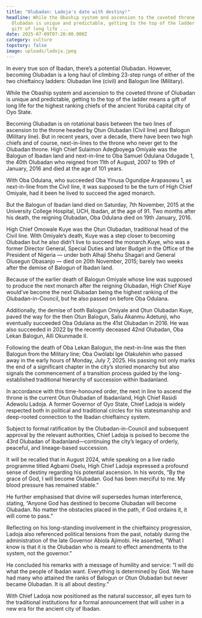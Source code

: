 ```yaml
---
title: "Olubadan: Ladoja's date with destiny!"
headline: While the Obaship system and ascension to the coveted throne of
  Olubadan is unique and predictable, getting to the top of the ladder means a
  gift of long life ...
date: 2025-07-09T07:20:00.000Z
category: culture
topstory: false
image: uploads/ladoja.jpeg
---
```

In every true son of Ibadan, there’s a potential Olubadan. However, becoming Olubadan is a long haul of climbing 23-step rungs of either of the two chieftaincy ladders: Olubadan line (civil) and Balogun line (Military).


While the Obaship system and ascension to the coveted throne of Olubadan is unique and predictable, getting to the top of the ladder means a gift of long life for the highest ranking chiefs of the ancient Yorùbá capital city of Oyo State.


Becoming Olubadan is on rotational basis between the two lines of ascension to the throne headed by Ọtun Olubadan (Civil line) and Balogun (Military line). But in recent years, over a decade, there have been two high chiefs and of course, next-in-lines to the throne who never get to the Olubadan throne.
High Chief Sulaimon Adegboyega Omiyale was the Balogun of Ibadan land and next-in-line to Oba Samuel Odulana Odugade 1, the 40th Olubadan who reigned from 11th of August, 2007 to 19th of January, 2016 and died at the age of 101 years.


With Oba Odulana, who succeeded Oba Yinusa Ogundipe Arapasowu 1, as next-in-line from the Civil line, it was supposed to be the turn of High Chief Omiyale, had it been he lived to succeed the aged monarch.


But the Balogun of Ibadan land died on Saturday, 7th November, 2015 at the University College Hospital, UCH, Ibadan, at the age of 91.
Two months after his death, the reigning Olubadan, Oba Odulana died on 19th January, 2016.


High Chief Omowale Kuye was the Ọtun Olubadan, traditional head of the Civil line. With Omiyale’s death, Kuye was a step closer to becoming Olubadan but he also didn’t live to succeed the monarch.Kuye, who was a former Director General, Special Duties and later Budget in the Office of the President of Nigeria — under both Alhaji Shehu Shagari and General Olusegun Obasanjo — died on 20th November, 2015; barely two weeks after the demise of Balogun of Ibadan land.


Because of the earlier death of Balogun Omiyale whose line was supposed to produce the next monarch after the reigning Olubadan, High Chief Kuye would’ve become the next Olubadan being the highest ranking of the Olubadan-in-Council, but he also passed on before Oba Odulana.


Additionally, the demise of both Balogun Omiyale and Ọtun Olubadan Kuye, paved the way for the then Otun Balogun, Saliu Akanmu Adetunji, who eventually succeeded Oba Odulana as the 41st Olubadan in 2016. He was also succeeded in 2022 by the recently deceased 42nd Olubadan, Oba Lekan Balogun, Alli Okunmade II.


Following the death of Oba Lekan Balogun, the next-in-line was the then Balogun from the Military line; Oba Owólabí Ige Olakulehin who passed away in the early hours of Monday, July 7, 2025.
His passing not only marks the end of a significant chapter in the city’s storied monarchy but also signals the commencement of a transition process guided by the long-established traditional hierarchy of succession within Ibadanland.


In accordance with this time-honoured order, the next in line to ascend the throne is the current Otun Olubadan of Ibadanland, High Chief Rasidi Adewolu Ladoja. A former Governor of Oyo State, Chief Ladoja is widely respected both in political and traditional circles for his statesmanship and deep-rooted connection to the Ibadan chieftaincy system.


Subject to formal ratification by the Olubadan-in-Council and subsequent approval by the relevant authorities, Chief Ladoja is poised to become the 43rd Olubadan of Ibadanland—continuing the city’s legacy of orderly, peaceful, and lineage-based succession.


It will be recalled that in August 2024, while speaking on a live radio programme titled Agbami Oselu, High Chief Ladoja expressed a profound sense of destiny regarding his potential ascension. In his words, “By the grace of God, I will become Olubadan. God has been merciful to me. My blood pressure has remained stable.”


He further emphasised that divine will supersedes human interference, stating, “Anyone God has destined to become Olubadan will become Olubadan. No matter the obstacles placed in the path, if God ordains it, it will come to pass.”


Reflecting on his long-standing involvement in the chieftaincy progression, Ladoja also referenced political tensions from the past, notably during the administration of the late Governor Abiola Ajimobi. He asserted, “What I know is that it is the Olubadan who is meant to effect amendments to the system, not the governor.”


He concluded his remarks with a message of humility and service: “I will do what the people of Ibadan want. Everything is determined by God. We have had many who attained the ranks of Balogun or Otun Olubadan but never became Olubadan. It is all about destiny.”


With Chief Ladoja now positioned as the natural successor, all eyes turn to the traditional institutions for a formal announcement that will usher in a new era for the ancient city of Ibadan.
